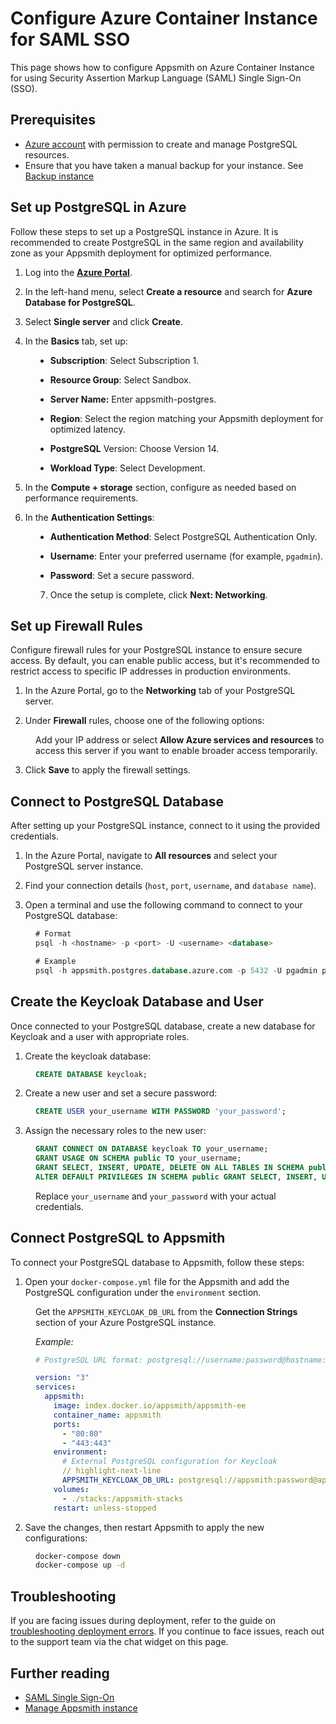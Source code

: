 # Configure Azure Container Instance for SAML SSO

This page shows how to configure Appsmith on Azure Container Instance for using Security Assertion Markup Language (SAML) Single Sign-On (SSO).

## Prerequisites

- [Azure account](https://portal.azure.com/#home) with permission to create and manage PostgreSQL resources.
- Ensure that you have taken a manual backup for your instance. See [Backup instance](/getting-started/setup/instance-management/appsmithctl?current-command-type=docker-commands#backup-instance)

## Set up PostgreSQL in Azure

Follow these steps to set up a PostgreSQL instance in Azure. It is recommended to create PostgreSQL in the same region and availability zone as your Appsmith deployment for optimized performance.



1. Log into the [**Azure Portal**](https://portal.azure.com).

2. In the left-hand menu, select **Create a resource** and search for **Azure Database for PostgreSQL**.

3. Select **Single server** and click **Create**.

<dd>

<ZoomImage src="/img/azure-pg-create.webp" alt="" caption="" />

</dd>

4. In the **Basics** tab, set up:

<dd>

- **Subscription**: Select Subscription 1.

- **Resource Group**: Select Sandbox.

- **Server Name:** Enter appsmith-postgres.

- **Region**: Select the region matching your Appsmith deployment for optimized latency.

- **PostgreSQL** Version: Choose Version 14.

- **Workload Type**: Select Development.


<ZoomImage src="/img/azure-pg-server.webp" alt="" caption="" />



</dd>

5. In the **Compute + storage** section, configure as needed based on performance requirements.

6. In the **Authentication Settings**:

<dd>

- **Authentication Method**: Select PostgreSQL Authentication Only.

- **Username**: Enter your preferred username (for example, `pgadmin`).

- **Password**: Set a secure password.

<ZoomImage src="/img/azure-pg-auth.webp" alt="" caption="" />


7. Once the setup is complete, click **Next: Networking**.




</dd>


## Set up Firewall Rules

Configure firewall rules for your PostgreSQL instance to ensure secure access. By default, you can enable public access, but it's recommended to restrict access to specific IP addresses in production environments.

1. In the Azure Portal, go to the **Networking** tab of your PostgreSQL server.

2. Under **Firewall** rules, choose one of the following options:

<dd>

Add your IP address or select **Allow Azure services and resources** to access this server if you want to enable broader access temporarily.

<ZoomImage src="/img/azure-pg-firewall.webp" alt="" caption="" />





</dd>


3. Click **Save** to apply the firewall settings.


## Connect to PostgreSQL Database

After setting up your PostgreSQL instance, connect to it using the provided credentials.

<ZoomImage src="/img/azure-db-pg.webp" alt="" caption="" />






1. In the Azure Portal, navigate to **All resources** and select your PostgreSQL server instance.

2. Find your connection details (`host`, `port`, `username`, and `database name`).

3. Open a terminal and use the following command to connect to your PostgreSQL database:

<dd>

```sql
# Format
psql -h <hostname> -p <port> -U <username> <database>

# Example
psql -h appsmith.postgres.database.azure.com -p 5432 -U pgadmin postgres
```

</dd>

## Create the Keycloak Database and User

Once connected to your PostgreSQL database, create a new database for Keycloak and a user with appropriate roles.

1. Create the keycloak database:

<dd>

```sql
CREATE DATABASE keycloak;
```

</dd>

2. Create a new user and set a secure password:

<dd>

```sql
CREATE USER your_username WITH PASSWORD 'your_password';
```

</dd>

3. Assign the necessary roles to the new user:

<dd>

```sql
GRANT CONNECT ON DATABASE keycloak TO your_username;
GRANT USAGE ON SCHEMA public TO your_username;
GRANT SELECT, INSERT, UPDATE, DELETE ON ALL TABLES IN SCHEMA public TO your_username;
ALTER DEFAULT PRIVILEGES IN SCHEMA public GRANT SELECT, INSERT, UPDATE, DELETE ON TABLES TO your_username;
```
Replace `your_username` and `your_password` with your actual credentials.

</dd>

## Connect PostgreSQL to Appsmith

To connect your PostgreSQL database to Appsmith, follow these steps:

1. Open your `docker-compose.yml` file for the Appsmith and add the PostgreSQL configuration under the `environment` section.

<dd>

Get the `APPSMITH_KEYCLOAK_DB_URL` from the **Connection Strings** section of your Azure PostgreSQL instance. 

*Example:*

```yaml
# PostgreSQL URL format: postgresql://username:password@hostname:port/database

version: "3"
services:
  appsmith:
    image: index.docker.io/appsmith/appsmith-ee
    container_name: appsmith
    ports:
      - "80:80"
      - "443:443"
    environment:
      # External PostgreSQL configuration for Keycloak
      // highlight-next-line
      APPSMITH_KEYCLOAK_DB_URL: postgresql://appsmith:password@appsmith.postgres.database.azure.com:5432/keycloak
    volumes:
      - ./stacks:/appsmith-stacks
    restart: unless-stopped

```
</dd>

2. Save the changes, then restart Appsmith to apply the new configurations:

<dd>

```bash
docker-compose down
docker-compose up -d
```

</dd>



## Troubleshooting

If you are facing issues during deployment, refer to the guide on [troubleshooting deployment errors](/help-and-support/troubleshooting-guide/deployment-errors). If you continue to face issues, reach out to the support team via the chat widget on this page.

## Further reading

- [SAML Single Sign-On](/getting-started/setup/instance-configuration/authentication/security-assertion-markup-language-saml)
- [Manage Appsmith instance](/getting-started/setup/instance-management)
